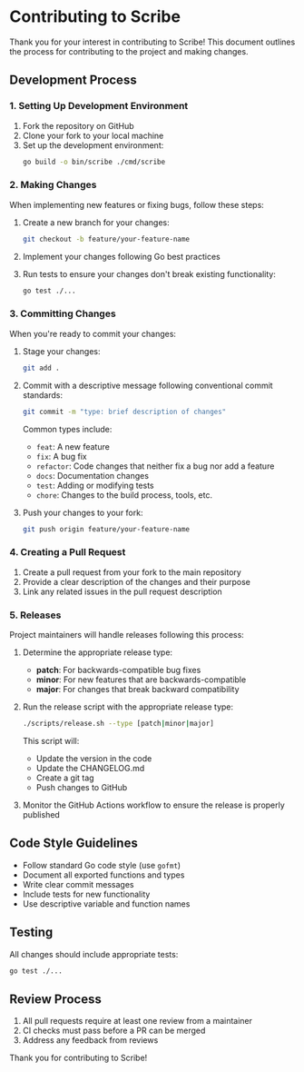 # Contributing to Scribe

Thank you for your interest in contributing to Scribe! This document outlines the process for contributing to the project and making changes.

## Development Process

### 1. Setting Up Development Environment

1. Fork the repository on GitHub
2. Clone your fork to your local machine
3. Set up the development environment:
   ```bash
   go build -o bin/scribe ./cmd/scribe
   ```

### 2. Making Changes

When implementing new features or fixing bugs, follow these steps:

1. Create a new branch for your changes:
   ```bash
   git checkout -b feature/your-feature-name
   ```
   
2. Implement your changes following Go best practices
3. Run tests to ensure your changes don't break existing functionality:
   ```bash
   go test ./...
   ```

### 3. Committing Changes

When you're ready to commit your changes:

1. Stage your changes:
   ```bash
   git add .
   ```
   
2. Commit with a descriptive message following conventional commit standards:
   ```bash
   git commit -m "type: brief description of changes"
   ```
   
   Common types include:
   - `feat`: A new feature
   - `fix`: A bug fix
   - `refactor`: Code changes that neither fix a bug nor add a feature
   - `docs`: Documentation changes
   - `test`: Adding or modifying tests
   - `chore`: Changes to the build process, tools, etc.

3. Push your changes to your fork:
   ```bash
   git push origin feature/your-feature-name
   ```

### 4. Creating a Pull Request

1. Create a pull request from your fork to the main repository
2. Provide a clear description of the changes and their purpose
3. Link any related issues in the pull request description

### 5. Releases

Project maintainers will handle releases following this process:

1. Determine the appropriate release type:
   - **patch**: For backwards-compatible bug fixes
   - **minor**: For new features that are backwards-compatible
   - **major**: For changes that break backward compatibility

2. Run the release script with the appropriate release type:
   ```bash
   ./scripts/release.sh --type [patch|minor|major]
   ```

   This script will:
   - Update the version in the code
   - Update the CHANGELOG.md
   - Create a git tag
   - Push changes to GitHub

3. Monitor the GitHub Actions workflow to ensure the release is properly published

## Code Style Guidelines

- Follow standard Go code style (use `gofmt`)
- Document all exported functions and types
- Write clear commit messages
- Include tests for new functionality
- Use descriptive variable and function names

## Testing

All changes should include appropriate tests:

```bash
go test ./...
```

## Review Process

1. All pull requests require at least one review from a maintainer
2. CI checks must pass before a PR can be merged
3. Address any feedback from reviews

Thank you for contributing to Scribe!